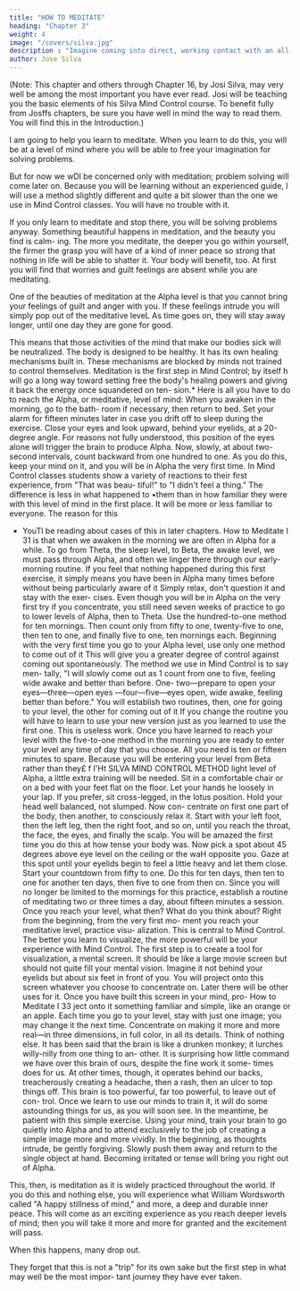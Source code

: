 ```yaml
---
title: "HOW TO MEDITATE"
heading: "Chapter 3"
weight: 4
image: "/covers/silva.jpg"
description : "Imagine coming into direct, working contact with an all-pervading higher intelligence and learning in a moment of numinous joy that it is on your side"
author: Jose Silva
---
```




(Note: This chapter and others through Chapter 16, by Josi Silva, may very well be among the most important you have ever read. Josi will be teaching you the basic elements of his Silva Mind Control course. To benefit fully from Josffs chapters, be sure you have
well in mind the way to read them. You will find this
in the Introduction.)

I am going to help you learn to meditate. When you learn to do this, you will be at a level of mind where you will be able to free your imagination for solving
problems. 

But for now we wDl be concerned only with meditation; problem solving will come later on.
Because you will be learning without an experienced
guide, I will use a method slightly different and quite a
bit slower than the one we use in Mind Control classes.
You will have no trouble with it.

If you only learn to meditate and stop there, you
will be solving problems anyway. Something beautiful
happens in meditation, and the beauty you find is calm-
ing. The more you meditate, the deeper you go within
yourself, the firmer the grasp you will have of a kind of
inner peace so strong that nothing in life will be able
to shatter it.
Your body will benefit, too. At first you will find that worries and guilt feelings are absent while you are meditating. 

One of the beauties of meditation at the Alpha level is that you cannot bring your feelings of
guilt and anger with you. If these feelings intrude you
will simply pop out of the meditative leveL As time goes
on, they will stay away longer, until one day they are
gone for good. 

This means that those activities of the
mind that make our bodies sick will be neutralized. The
body is designed to be healthy. It has its own healing
mechanisms built in. These mechanisms are blocked
by minds not trained to control themselves. Meditation
is the first step in Mind Control; by itself h will go a
long way toward setting free the body's healing powers
and giving it back the energy once squandered on ten-
sion.*
Here is all you have to do to reach the Alpha, or
meditative, level of mind:
When you awaken in the morning, go to the bath-
room if necessary, then return to bed. Set your alarm
for fifteen minutes later in case you drift off to sleep
during the exercise. Close your eyes and look upward,
behind your eyelids, at a 20-degree angle. For reasons
not fully understood, this position of the eyes alone will
trigger the brain to produce Alpha.
Now, slowly, at about two-second intervals, count
backward from one hundred to one. As you do this,
keep your mind on it, and you will be in Alpha the
very first time.
In Mind Control classes students show a variety of
reactions to their first experience, from "That was beau-
tiful!" to "I didn't feel a thing." The difference is less
in what happened to •them than in how familiar they
were with this level of mind in the first place. It will be
more or less familiar to everyone. The reason for this
* YouTl be reading about cases of this in later chapters.
How to Meditate I 31
is that when we awaken in the morning we are often in
Alpha for a while. To go from Theta, the sleep level,
to Beta, the awake level, we must pass through Alpha,
and often we linger there through our early-morning
routine.
If you feel that nothing happened during this first
exercise, it simply means you have been in Alpha many
times before without being particularly aware of it
Simply relax, don't question it and stay with the exer-
cises.
Even though you will be in Alpha on the very first
try if you concentrate, you still need seven weeks of
practice to go to lower levels of Alpha, then to Theta.
Use the hundred-to-one method for ten mornings. Then
count only from fifty to one, twenty-five to one, then
ten to one, and finally five to one, ten mornings each.
Beginning with the very first time you go to your
Alpha level, use only one method to come out of it
This will give you a greater degree of control against
coming out spontaneously.
The method we use in Mind Control is to say men-
tally, "I will slowly come out as 1 count from one to
five, feeling wide awake and better than before. One-
two—prepare to open your eyes—three—open eyes
—four—five—eyes open, wide awake, feeling better
than before."
You will establish two routines, then, one for going
to your level, the other for coming out of it If you
change the routine you will have to learn to use your
new version just as you learned to use the first one.
This is useless work.
Once you have learned to reach your level with the
five-to-one method in the morning you are ready to
enter your level any time of day that you choose. All
you need is ten or fifteen minutes to spare. Because you
will be entering your level from Beta rather than they£ f I'Ht SILVA MIND CONTROL METHOD
light level of Alpha, a little extra training will be
needed.
Sit in a comfortable chair or on a bed with your
feet flat on the floor. Let your hands he loosely in your
lap. If you prefer, sit cross-legged, in the lotus position.
Hold your head well balanced, not slumped. Now con-
centrate on first one part of the body, then another, to
consciously relax it. Start with your left foot, then the
left leg, then the right foot, and so on, until you reach
the throat, the face, the eyes, and finally the scalp. You
will be amazed the first time you do this at how tense
your body was.
Now pick a spot about 45 degrees above eye level on
the ceiling or the waH opposite you. Gaze at this spot
until your eyelids begin to feel a littie heavy and let
them close. Start your countdown from fifty to one. Do
this for ten days, then ten to one for another ten days,
then five to one from then on. Since you will no longer
be limited to the mornings for this practice, establish a
routine of meditating two or three times a day, about
fifteen minutes a session.
Once you reach your level, what then? What do you
think about?
Right from the beginning, from the very first mo-
ment you reach your meditative level, practice visu-
alization. This is central to Mind Control. The better
you learn to visualize, the more powerful will be your
experience with Mind Control.
The first step is to create a tool for visualization, a
mental screen. It should be like a large movie screen
but should not quite fill your mental vision. Imagine it
not behind your eyelids but about six feet in front of
you. You will project onto this screen whatever you
choose to concentrate on. Later there will be other
uses for it.
Once you have built this screen in your mind, pro-
How to Meditate I 33
ject onto it something familiar and simple, like an
orange or an apple. Each time you go to your level, stay
with just one image; you may change it the next time.
Concentrate on making it more and more real—in three
dimensions, in full color, in all its details. Think of
nothing else.
It has been said that the brain is like a drunken
monkey; it lurches willy-nilly from one thing to an-
other. It is surprising how little command we have
over this brain of ours, despite the fine work it some-
times does for us. At other times, though, it operates
behind our backs, treacherously creating a headache,
then a rash, then an ulcer to top things off. This brain
is too powerful, far too powerful, to leave out of con-
trol. Once we learn to use our minds to train it, it will
do some astounding things for us, as you will soon see.
In the meantime, be patient with this simple exercise.
Using your mind, train your brain to go quietly into
Alpha and to attend exclusively to the job of creating a
simple image more and more vividly. In the beginning, as thoughts intrude, be gently forgiving. Slowly push them away and return to the single object at hand. Becoming irritated or tense will bring you right out of Alpha.

This, then, is meditation as it is widely practiced
throughout the world. If you do this and nothing else,
you will experience what William Wordsworth called
"A happy stillness of mind," and more, a deep and durable inner peace. This will come as an exciting experience as you reach deeper levels of mind; then you will take it more and more for granted and the excitement will pass.

When this happens, many drop out. 

They forget that this is not a "trip" for its own sake
but the first step in what may well be the most impor-
tant journey they have ever taken.
